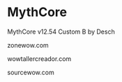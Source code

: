 MythCore
========

MythCore v12.54 Custom B by Desch

zonewow.com 

wowtallercreador.com

sourcewow.com
